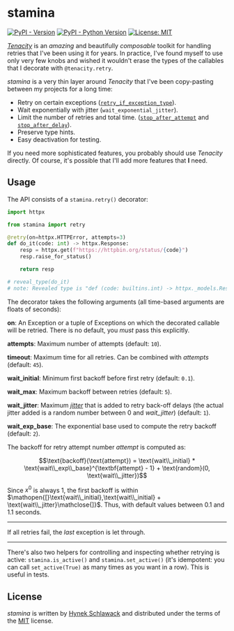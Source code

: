 # stamina

[![PyPI - Version](https://img.shields.io/pypi/v/stamina.svg)](https://pypi.org/project/stamina)
[![PyPI - Python Version](https://img.shields.io/pypi/pyversions/stamina.svg)](https://pypi.org/project/stamina)
[![License: MIT](https://img.shields.io/badge/license-MIT-C06524)](https://github.com/hynek/stamina/blob/main/LICENSE)


[*Tenacity*](https://tenacity.readthedocs.io/) is an *amazing* and beautifully *composable* toolkit for handling retries that I've been using it for years.
In practice, I've found myself to use only very few knobs and wished it wouldn't erase the types of the callables that I decorate with `@tenacity.retry`.

*stamina* is a very thin layer around *Tenacity* that I've been copy-pasting between my projects for a long time:

- Retry on certain exceptions ([`retry_if_exception_type`](https://tenacity.readthedocs.io/en/latest/api.html#tenacity.retry.retry_if_exception_type)).
- Wait exponentially with jitter (`wait_exponential_jitter`).
- Limit the number of retries and total time. ([`stop_after_attempt`](https://tenacity.readthedocs.io/en/latest/api.html#tenacity.stop.stop_after_attempt) and [`stop_after_delay`](https://tenacity.readthedocs.io/en/latest/api.html#tenacity.stop.stop_after_delay)).
- Preserve type hints.
- Easy deactivation for testing.

If you need more sophisticated features, you probably should use *Tenacity* directly.
Of course, it's possible that I'll add more features that **I** need.


## Usage

The API consists of a `stamina.retry()` decorator:

```python
import httpx

from stamina import retry

@retry(on=httpx.HTTPError, attempts=3)
def do_it(code: int) -> httpx.Response:
    resp = httpx.get(f"https://httpbin.org/status/{code}")
    resp.raise_for_status()

    return resp

# reveal_type(do_it)
# note: Revealed type is "def (code: builtins.int) -> httpx._models.Response"
```

The decorator takes the following arguments (all time-based arguments are floats of seconds):

**on**: An Exception or a tuple of Exceptions on which the decorated callable will be retried.
There is no default, you _must_ pass this explicitly.

**attempts**: Maximum number of attempts (default: `10`).

**timeout**: Maximum time for all retries.
Can be combined with *attempts* (default: `45`).

**wait_initial**: Minimum first backoff before first retry (default: `0.1`).

**wait_max**: Maximum backoff between retries (default: `5`).

**wait_jitter**: Maximum [_jitter_](https://aws.amazon.com/blogs/architecture/exponential-backoff-and-jitter/) that is added to retry back-off delays (the actual jitter added is a random number between 0 and *wait_jitter*) (default: `1`).

**wait_exp_base**: The exponential base used to compute the retry backoff (default: `2`).

The backoff for retry attempt number _attempt_ is computed as:

$$\text{backoff}(\text{attempt}) = \text{wait\\_initial} * \text{wait\\_exp\\_base}^{\textbf{attempt} - 1} + \text{random}(0, \text{wait\\_jitter})$$

Since $x^{0}$ is always 1, the first backoff is within $\mathopen{[}\text{wait\\_initial},\text{wait\\_initial} + \text{wait\\_jitter}\mathclose{]}$.
Thus, with default values between 0.1 and 1.1 seconds.

---

If all retries fail, the *last* exception is let through.

---

 There's also two helpers for controlling and inspecting whether retrying is active:
 `stamina.is_active()` and `stamina.set_active()` (it's idempotent: you can call `set_active(True)` as many times as you want in a row).
 This is useful in tests.


## License

*stamina* is written by [Hynek Schlawack](https://hynek.me/) and distributed under the terms of the [MIT](https://spdx.org/licenses/MIT.html) license.
